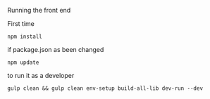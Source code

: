 Running the front end


First time

```
npm install
```

if package.json as been changed

```
npm update
```


to run it as a developer
```
gulp clean && gulp clean env-setup build-all-lib dev-run --dev
```